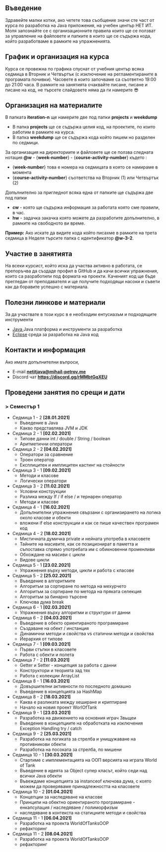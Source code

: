 ## Въведение
Здравейте малки котки, ако четете това съобщение значи сте част от курса по разработка на Java приложения, на учебен център НЕТ ИТ. Моля запознайте се с организационните правила които ще се ползват за управление на файловете и папките в които ще се съдържа кода, който разработваме в рамките на упражненията. 
## График и организация на курса
Курса се провежна по графика спуснат от учебния център всяка седмица в Вторник и Четвъртък (с изключение на регламентираните в програмата почивки). Часовете в които започваме са съответно 19:00 до 21:00 часа. В рамките на занятията очаквайте писане, писане и писане на код, не търсете слайдовете няма да ги намерите 😎
## Организация на материалите
В папката **iteration-n** ще намерите две под папки **projects** и **weekdump** 
- В папка **projects** ще се съдържа целия код, на проектите, по които работим в рамките на курса. 
- В папка **weekdump** ще се съдържа кода който пишем но разделен по седмици. 

За организация на директориите и файловете ще се ползва следната нотация
**@w** - {**week-number**} - {**course-activity-number**} където :
- {**week-number**} това е номера на седмицата в която се намираме в момента
- {**course-activity-number**} съответства на Вторник (1) или Четвъртък (2)

Допълнително за пригледнот всяка една от папките ще съдържа две под папки
- **cw** - която ще съдържа информация за работата която сме правили, в час.
- **hw** - задачка закачка която можете да разработите допълнително, в рамките на свободното ви време.

**Пример:** 
Ако искате да видите кода който писахме в рамките на трета седмица в Неделя търсите папка с идентификатор **@w-3-2**. 

## Участие в занятията
На всеки курсист, който иска да участва активно в работата, се препоръчва да създаде профил в GitHub и да качи всички упражнения, които са разработили под формата на проекти. Каченият код ще бъде прегледан от преподавателя и ще получите подходящи насоки и съвети как да боравите успешно с материала.

## Полезни линкове и материали
За да участвате в този курс в е необходим ентусиазъм и подходящите инструменти 
- [Java ](https://www.oracle.com/java/technologies/javase-downloads.html)  Java платформа и инструменти за разработка
- [Eclipse](https://www.eclipse.org/)                среда за разработка на Java код

## Контакти и информация 
Ако имате допълнителни въпроси, 
- E-mail  **netitjava@mihail-petrov.me**
- Discord чат **https://discord.gg/rMMbtGqXEU**

## Проведени занятия по срещи и дати

### > Семестър 1

- Седмица 1 - 2 **[28.01.2021]**
  - Въведение в Java
  - Какво представлява JVM и JDK 
- Седмица 2 - 1 **[02.02.2021]**
  - Типове данни int / double / String / boolean
  - Аритметични оператори
- Седмица 2 - 2 **[04.02.2021]**
  - Оператори за сравнение 
  - Троен оператор
  - Експлицитен и имплицитен кастинг на стойности
- Седмица 3 - 1 **[09.02.2021]**
  - Методи и класове
  - Логически оператори
- Седмица 3 - 2 **[11.02.2021]**
  - Условни конструкции
  - Разлика между If / if else / и тернарен оператор
  - Методи и класове
- Седмица 4 - 1 **[16.02.2021]**
  - Допълнителни упражнения свързани с организирането на логика около класове и обекти
  - вложени if else конструкции и как се пише качествен програмен код
- Седмица 4 - 2 **[18.02.2021]**
  - Мистичната думичка private и нейната употреба в класовете
  - Тайните на масивите, как се позиционират в паметта и съпоставка спрямо употребата им с обикновенни променливи
  - Обхождане на масиви с цикли
  - Видове цикли
- Седмица 5 - 1 **[23.02.2021]**
  - Упражнения върху методи, цикли и работа с класове
- Седмица 5 - 2 **[25.02.2021]**
  - Въведение в алгоритмите
  - Алгоритъм за сортиране по метода на мехурчето
  - Алгоритъм за сортиране по метода на пряката селекция
  - Алгоритъм за бинарно търсене
  - Ключова дума break
- Седмица 6 - 1 **[02.03.2021]**
  - Упражнения върху алгоритми и структури от данни
- Седмица 6 - 2 **[04.03.2021]**
  - Въведение в обекто ориентираното програмиране
  - Създаване на обект / инстанция
  - Динамични методи и свойства vs статични методи и свойства
  - Йерархия от типове
- Седмица 7 - 1 **[09.03.2021]**
  - Първи стъпки в класовете
  - Работа с обекти и полета
- Седмица 7 - 2 **[11.03.2021]**
  - Getter и Setter - концепция за работа с данни
  - Конструктори и теорията зад тях
  - Работа с колекции ArrayList
- Седмица 8 - 1 **[16.03.2021]**
  - Довършителни активности по последното домашно
  - Въведение в концепцията за HashMap
- Седмица 8 - 2 **[18.03.2021]**
  - Каква е разликата между хеширане и криптиране
  - Начало на новия проект WorlOfTank
- Седмица 9 - 1 **[23.03.2021]**
  - Разработка на движението на основния играч Звьщеи
  - Въведение в концепциите на обработката на изключения Exception Handling try / catch
- Седмица 9 - 2 **[25.03.2021]**
  - Разработка на логиката за стрелба и унищужаване на противникови обекти
  - Разработка на посоката за стрелба, по мишени
- Седмица 10 - 1 **[30.03.2021]**
  - Стартиме с имплементацията на ООП версията на играта World of Tank
  - Въведение в идеята за Object супер класът, който седи над всички Java обекти
  - Въвеждаме концепцията за instanceof ключова дума, с която можем да проверяваме принадлежността на класовете
- Седмица 10 - 2 **[01.04.2021]**
  - Концепции за наследяване на класове
  - Принципи на обектно ориентираното програмиране - енкапсулация / наследяване / полиморфизъм
  - наследяване в контекста на статицните методи и свойства
- Седмица 11 - 1 **[06.04.2021]**
  - Разработка на проекта WorldOfTanksOOP
  - рефакторинг
- Седмица 11 - 2 **[08.04.2021]**
  - Разработка на проекта WorldOfTanksOOP
  - рефакторинг